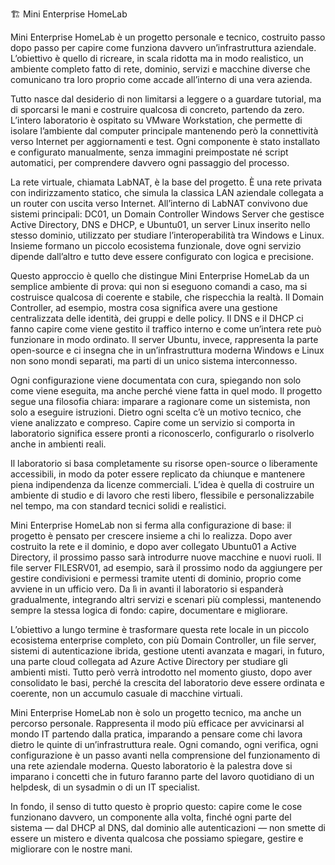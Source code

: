 🏗️ Mini Enterprise HomeLab

Mini Enterprise HomeLab è un progetto personale e tecnico, costruito passo dopo passo per capire come funziona davvero un’infrastruttura aziendale.
L’obiettivo è quello di ricreare, in scala ridotta ma in modo realistico, un ambiente completo fatto di rete, dominio, servizi e macchine diverse che comunicano tra loro proprio come accade all’interno di una vera azienda.

Tutto nasce dal desiderio di non limitarsi a leggere o a guardare tutorial, ma di sporcarsi le mani e costruire qualcosa di concreto, partendo da zero.
L’intero laboratorio è ospitato su VMware Workstation, che permette di isolare l’ambiente dal computer principale mantenendo però la connettività verso Internet per aggiornamenti e test.
Ogni componente è stato installato e configurato manualmente, senza immagini preimpostate né script automatici, per comprendere davvero ogni passaggio del processo.

La rete virtuale, chiamata LabNAT, è la base del progetto.
È una rete privata con indirizzamento statico, che simula la classica LAN aziendale collegata a un router con uscita verso Internet.
All’interno di LabNAT convivono due sistemi principali: DC01, un Domain Controller Windows Server che gestisce Active Directory, DNS e DHCP, e Ubuntu01, un server Linux inserito nello stesso dominio, utilizzato per studiare l’interoperabilità tra Windows e Linux.
Insieme formano un piccolo ecosistema funzionale, dove ogni servizio dipende dall’altro e tutto deve essere configurato con logica e precisione.

Questo approccio è quello che distingue Mini Enterprise HomeLab da un semplice ambiente di prova: qui non si eseguono comandi a caso, ma si costruisce qualcosa di coerente e stabile, che rispecchia la realtà.
Il Domain Controller, ad esempio, mostra cosa significa avere una gestione centralizzata delle identità, dei gruppi e delle policy.
Il DNS e il DHCP ci fanno capire come viene gestito il traffico interno e come un’intera rete può funzionare in modo ordinato.
Il server Ubuntu, invece, rappresenta la parte open-source e ci insegna che in un’infrastruttura moderna Windows e Linux non sono mondi separati, ma parti di un unico sistema interconnesso.

Ogni configurazione viene documentata con cura, spiegando non solo come viene eseguita, ma anche perché viene fatta in quel modo.
Il progetto segue una filosofia chiara: imparare a ragionare come un sistemista, non solo a eseguire istruzioni.
Dietro ogni scelta c’è un motivo tecnico, che viene analizzato e compreso.
Capire come un servizio si comporta in laboratorio significa essere pronti a riconoscerlo, configurarlo o risolverlo anche in ambienti reali.

Il laboratorio si basa completamente su risorse open-source o liberamente accessibili, in modo da poter essere replicato da chiunque e mantenere piena indipendenza da licenze commerciali.
L’idea è quella di costruire un ambiente di studio e di lavoro che resti libero, flessibile e personalizzabile nel tempo, ma con standard tecnici solidi e realistici.

Mini Enterprise HomeLab non si ferma alla configurazione di base: il progetto è pensato per crescere insieme a chi lo realizza.
Dopo aver costruito la rete e il dominio, e dopo aver collegato Ubuntu01 a Active Directory, il prossimo passo sarà introdurre nuove macchine e nuovi ruoli.
Il file server FILESRV01, ad esempio, sarà il prossimo nodo da aggiungere per gestire condivisioni e permessi tramite utenti di dominio, proprio come avviene in un ufficio vero.
Da lì in avanti il laboratorio si espanderà gradualmente, integrando altri servizi e scenari più complessi, mantenendo sempre la stessa logica di fondo: capire, documentare e migliorare.

L’obiettivo a lungo termine è trasformare questa rete locale in un piccolo ecosistema enterprise completo, con più Domain Controller, un file server, sistemi di autenticazione ibrida, gestione utenti avanzata e magari, in futuro, una parte cloud collegata ad Azure Active Directory per studiare gli ambienti misti.
Tutto però verrà introdotto nel momento giusto, dopo aver consolidato le basi, perché la crescita del laboratorio deve essere ordinata e coerente, non un accumulo casuale di macchine virtuali.

Mini Enterprise HomeLab non è solo un progetto tecnico, ma anche un percorso personale.
Rappresenta il modo più efficace per avvicinarsi al mondo IT partendo dalla pratica, imparando a pensare come chi lavora dietro le quinte di un’infrastruttura reale.
Ogni comando, ogni verifica, ogni configurazione è un passo avanti nella comprensione del funzionamento di una rete aziendale moderna.
Questo laboratorio è la palestra dove si imparano i concetti che in futuro faranno parte del lavoro quotidiano di un helpdesk, di un sysadmin o di un IT specialist.

In fondo, il senso di tutto questo è proprio questo: capire come le cose funzionano davvero, un componente alla volta, finché ogni parte del sistema — dal DHCP al DNS, dal dominio alle autenticazioni — non smette di essere un mistero e diventa qualcosa che possiamo spiegare, gestire e migliorare con le nostre mani.
